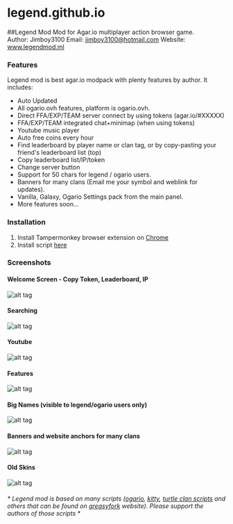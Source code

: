 # legend.github.io
##Legend Mod
Mod for Agar.io multiplayer action browser game.  
Author: Jimboy3100       Email: jimboy3100@hotmail.com
Website: www.legendmod.ml
### Features 
Legend mod is best agar.io modpack with plenty features by author. It includes: 
* Auto Updated
* All ogario.ovh features, platform is ogario.ovh.
* Direct FFA/EXP/TEAM server connect by using tokens (agar.io/#XXXXX)
* FFA/EXP/TEAM integrated chat+minimap (when using tokens)
* Youtube music player
* Auto free coins every hour
* Find leaderboard by player name or clan tag, or by copy-pasting your friend's leaderboard list (top)
* Copy leaderboard list/IP/token
* Change server button
* Support for 50 chars for legend / ogario users.
* Banners for many clans (Email me your symbol and weblink for updates).
* Vanilla, Galaxy, Ogario Settings pack from the main panel.
* More features soon...

### Installation 
1. Install Tampermonkey browser extension on [Chrome](https://chrome.google.com/webstore/detail/tampermonkey/dhdgffkkebhmkfjojejmpbldmpobfkfo)
2. Install script [here](https://jimboy3100.github.io/legendmod.user.js)  

### Screenshots

#### Welcome Screen - Copy Token, Leaderboard, IP

![alt tag](https://raw.githubusercontent.com/jimboy3100/legend.github.io/master/pictures/dyinglightback12.jpg)

#### Searching

![alt tag](https://raw.githubusercontent.com/jimboy3100/legend.github.io/master/pictures/legendmodsearch.jpg)

#### Youtube
![alt tag](https://raw.githubusercontent.com/jimboy3100/legend.github.io/master/pictures/legendmod1.jpg)

#### Features
![alt tag](https://raw.githubusercontent.com/jimboy3100/legend.github.io/master/pictures/dyinglightad6.jpg)

#### Big Names (visible to legend/ogario users only)
![alt tag](https://raw.githubusercontent.com/jimboy3100/legend.github.io/master/pictures/dyinglightback11.jpg)

#### Banners and website anchors for many clans
![alt tag](https://raw.githubusercontent.com/jimboy3100/legend.github.io/master/pictures/pic6.png)

#### Old Skins
![alt tag](https://raw.githubusercontent.com/jimboy3100/legend.github.io/master/pictures/dyinglightad4.jpg)

###### * Legend mod is based on many scripts ([ogario](http://ogario.ovh/), [kitty](https://kittymod.github.io/), [turtle clan scripts](https://www.youtube.com/channel/UCQ-V2VrQawc8Xi6b_mH8Law) and others that can be found on [greasyfork](https://greasyfork.org/tr/scripts/by-site/agar.io) website). Please support the authors of those scripts *
